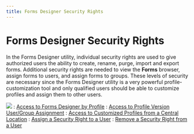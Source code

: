 ```yaml
---
title: Forms Designer Security Rights
---
```


# Forms Designer Security Rights


In the Forms Designer utility, individual security rights are used to  give authorized users the ability to create, rename, purge, import and  export forms. Additional security rights are needed to view the **Forms** browser, assign forms to users,  and assign forms to groups. These levels of security are necessary since  the Forms Designer utility is a very powerful profile-customization tool  and only qualified users should be able to customize profiles and assign  them to other users.


![]({{site.fd_baseurl}}/img/see_also.gif)
: [Access  to Forms Designer by Profile]({{site.fd_baseurl}}/misc/access_to_forms_designer_by_profile.html)
: [Access  to Profile Version User/Group Assignment]({{site.fd_baseurl}}/misc/access_to_profile_version_user_group_assignment.html)
: [Access  to Customized Profiles from a Central Location]({{site.fd_baseurl}}/misc/access_to_customized_profiles_from_a_central_location.html)
: [Assign  a Security Right to a User]({{site.fd_baseurl}}/forms-designer-security/security-rights/assign_a_security_right_to_a_user.html)
: [Remove  a Security Right from a User]({{site.fd_baseurl}}/forms-designer-security/security-rights/remove_a_security_right_from_a_user.html)
